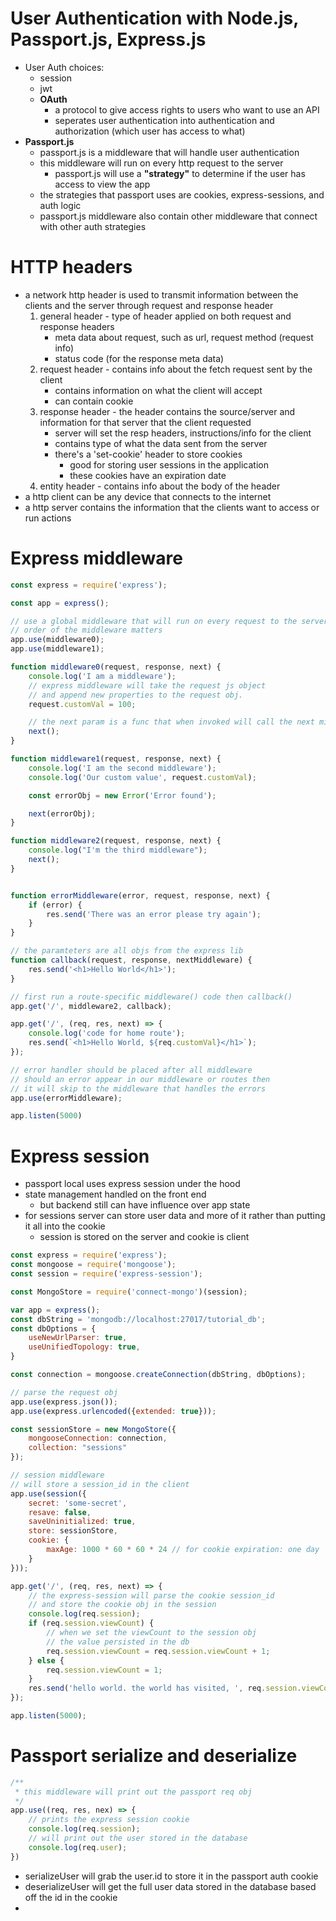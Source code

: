 # User Authentication with Node.js, Passport.js, Express.js
- User Auth choices:
	- session
	- jwt
	- __OAuth__
		- a protocol to give access rights to users who want to use an API
		- seperates user authentication into authentication and authorization (which user has access to what)
- __Passport.js__
	- passport.js is a middleware that will handle user authentication
	- this middleware will run on every http request to the server
		- passport.js will use a __"strategy"__ to determine if the user has access to view the app
	- the strategies that passport uses are cookies, express-sessions, and auth logic
	- passport.js middleware also contain other middleware that connect with other auth strategies

# HTTP headers
- a network http header is used to transmit information between the clients and the server through request and response header
	1. general header - type of header applied on both request and response headers
		- meta data about request, such as url, request method (request info)
		- status code (for the response meta data)
	2. request header - contains info about the fetch request sent by the client
		- contains information on what the client will accept
		- can contain cookie
	3. response header - the header contains the source/server and information for that server that the client requested
		- server will set the resp headers, instructions/info for the client
		- contains type of what the data sent from the server
		- there's a 'set-cookie' header to store cookies
			- good for storing user sessions in the application
			- these cookies have an expiration date
	4. entity header - contains info about the body of the header
- a http client can be any device that connects to the internet
- a http server contains the information that the clients want to access or run actions

# Express middleware
```js
const express = require('express');

const app = express();

// use a global middleware that will run on every request to the server
// order of the middleware matters
app.use(middleware0);
app.use(middleware1);

function middleware0(request, response, next) {
	console.log('I am a middleware');
	// express middleware will take the request js object
	// and append new properties to the request obj.
	request.customVal = 100;

	// the next param is a func that when invoked will call the next middleware
	next(); 
}

function middleware1(request, response, next) {
	console.log('I am the second middleware');
	console.log('Our custom value', request.customVal);

	const errorObj = new Error('Error found');

	next(errorObj);
}

function middleware2(request, response, next) {
	console.log("I'm the third middleware");
	next();
}


function errorMiddleware(error, request, response, next) {
	if (error) {
		res.send('There was an error please try again');
	}
}

// the paramteters are all objs from the express lib
function callback(request, response, nextMiddleware) {
	res.send('<h1>Hello World</h1>');
}

// first run a route-specific middleware() code then callback()
app.get('/', middleware2, callback);

app.get('/', (req, res, next) => {
	console.log('code for home route');
	res.send(`<h1>Hello World, ${req.customVal}</h1>`);
});

// error handler should be placed after all middleware
// should an error appear in our middleware or routes then
// it will skip to the middleware that handles the errors
app.use(errorMiddleware);

app.listen(5000)
```

# Express session 
- passport local uses express session under the hood
- state management handled on the front end
	- but backend still can have influence over app state
- for sessions server can store user data and more of it rather than putting it all into the cookie
	- session is stored on the server and cookie is client
```js
const express = require('express');
const mongoose = require('mongoose');
const session = require('express-session');

const MongoStore = require('connect-mongo')(session);

var app = express();
const dbString = 'mongodb://localhost:27017/tutorial_db';
const dbOptions = {
	useNewUrlParser: true,
	useUnifiedTopology: true,
}

const connection = mongoose.createConnection(dbString, dbOptions);

// parse the request obj
app.use(express.json());
app.use(express.urlencoded({extended: true}));

const sessionStore = new MongoStore({
	mongooseConnection: connection,
	collection: "sessions"
});

// session middleware 
// will store a session_id in the client
app.use(session({
	secret: 'some-secret',
	resave: false,
	saveUninitialized: true,
	store: sessionStore,
	cookie: {
		maxAge: 1000 * 60 * 60 * 24 // for cookie expiration: one day
	}
}));

app.get('/', (req, res, next) => {
	// the express-session will parse the cookie session_id
	// and store the cookie obj in the session
	console.log(req.session);
	if (req.session.viewCount) {
		// when we set the viewCount to the session obj
		// the value persisted in the db
		req.session.viewCount = req.session.viewCount + 1;
	} else {
		req.session.viewCount = 1;
	}
	res.send('hello world. the world has visited, ', req.session.viewCount, 'times');
});

app.listen(5000);
```

# Passport serialize and deserialize
```js
/**
 * this middleware will print out the passport req obj
 */
app.use((req, res, nex) => {
	// prints the express session cookie
	console.log(req.session);
	// will print out the user stored in the database
	console.log(req.user);
})
```
- serializeUser will grab the user.id to store it in the passport auth cookie
- deserializeUser will get the full user data stored in the database based off the id in the cookie
- 